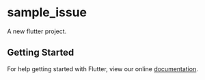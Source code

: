 # sample_issue

A new flutter project.

## Getting Started

For help getting started with Flutter, view our online
[documentation](http://flutter.io/).
